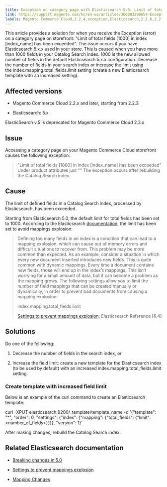 ```yaml
---
title: Exception on category page with Elasticsearch 5.0: Limit of total fields [1000] in index has been exceeded
link: https://support.magento.com/hc/en-us/articles/360003290654-Exception-on-category-page-with-Elasticsearch-5-0-Limit-of-total-fields-1000-in-index-has-been-exceeded
labels: Magento Commerce Cloud,2.2.4,exception,Elasticsearch,2.2.6,2.2.3,2.2.5
---
```


This article provides a solution for when you receive the Exception (error) on a category page on storefront: "Limit of total fields [1000] in index [index\_name] has been exceeded". The issue occurs if you have Elasticsearch 5.x.x used in your store. This is caused when you have more than 1000 fields in your Catalog Search index. 1000 is the new allowed number of fields in the default Elasticsearch 5.x.x configuration. Decrease the number of fields in your search index or increase the limit using the index.mapping.total\_fields.limit setting (create a new Elasticsearch template with an increased setting).

## Affected versions

* Magento Commerce Cloud 2.2.x and later, starting from 2.2.3

* Elasticsearch: 5.x

ElasticSearch v.5 is deprecated for Magento Commerce Cloud 2.3.x

## Issue

Accessing a category page on your Magento Commerce Cloud storefront causes the following exception:

> "Limit of total fields [1000] in index [index\_name] has been exceeded"  
>  Under product attributes just "<number>"
The exception occurs after rebuilding the Catalog Search index.

## Cause

The limit of defined fields in a Catalog Search index, processed by Elasticsearch, has been exceeded.

Starting from Elasticsearch 5.0, the default limit for total fields has been set to 1000. According to the Elasticsearch [documentation](https://www.elastic.co/guide/en/elasticsearch/reference/current/mapping.html#mapping-limit-settings), the limit has been set to avoid mappings explosion:

> 
> Defining too many fields in an index is a condition that can lead to a mapping explosion, which can cause out of memory errors and difficult situations to recover from. This problem may be more common than expected. As an example, consider a situation in which every new document inserted introduces new fields. This is quite common with dynamic mappings. Every time a document contains new fields, those will end up in the index’s mappings. This isn’t worrying for a small amount of data, but it can become a problem as the mapping grows. The following settings allow you to limit the number of field mappings that can be created manually or dynamically, in order to prevent bad documents from causing a mapping explosion:
> 
> 
> index.mapping.total\_fields.limit
> 
> 
> [Settings to prevent mappings explosion](https://www.elastic.co/guide/en/elasticsearch/reference/current/mapping.html#mapping-limit-settings); Elasticsearch Reference [6.4]
> 
> 
> 
## Solutions

Do one of the following:

1. Decrease the number of fields in the search index, or

1. Increase the field limit: create a new template for the Elasticsearch index (to be used by default) with an increased index.mapping.total\_fields.limit setting.

### Create template with increased field limit

Below is an example of the curl command to create an Elasticsearch template:

curl -XPUT elasticsearch:9200/\_template/template\_name -d '{"template": "*", "order": 0, "settings": {"index": {"mapping": {"total\_fields": {"limit": <number\_of\_fields>}}}}, "version": 1}'

After making changes, rebuild the Catalog Search index.

## Related Elasticsearch documentation

* [Breaking changes in 5.0](https://www.elastic.co/guide/en/elasticsearch/reference/5.5/breaking-changes-5.0.html)

* [Settings to prevent mappings explosion](https://www.elastic.co/guide/en/elasticsearch/reference/current/mapping.html#mapping-limit-settings)

* [Mapping Changes](https://www.elastic.co/guide/en/elasticsearch/reference/5.5/breaking_50_mapping_changes.html)

